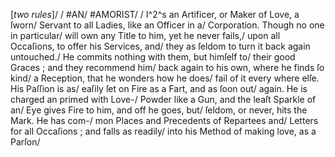 [*two rules*]/
/
#AN/
#AMORIST/
/
I^2^s an Artificer, or Maker of Love, a ſworn/
Servant to all Ladies, like an Officer in a/
Corporation. Though no one in particular/
will own any Title to him, yet he never fails,/
upon all Occaſions, to offer his Services, and/
they as ſeldom to turn it back again untouched./
He commits nothing with them, but himſelf to/
their good Graces ; and they recommend him/
back again to his own, where he finds ſo kind/
a Reception, that he wonders how he does/
fail of it every where elſe.  His Paſſion is as/
eaſily ſet on Fire as a Fart, and as ſoon out/
again. He is charged an primed with Love-/
Powder like a Gun, and the leaſt Sparkle of an/
Eye gives Fire to him, and off he goes, but/
ſeldom, or never, hits the Mark.  He has com-/
mon Places and Precedents of Repartees and/
Letters for all Occaſions ; and falls as readily/
into his Method of making love, as a Parſon/
